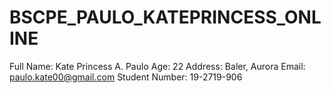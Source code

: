 # BSCPE_PAULO_KATEPRINCESS_ONLINE

Full Name: Kate Princess A. Paulo
Age: 22
Address: Baler, Aurora
Email: paulo.kate00@gmail.com
Student Number: 19-2719-906
